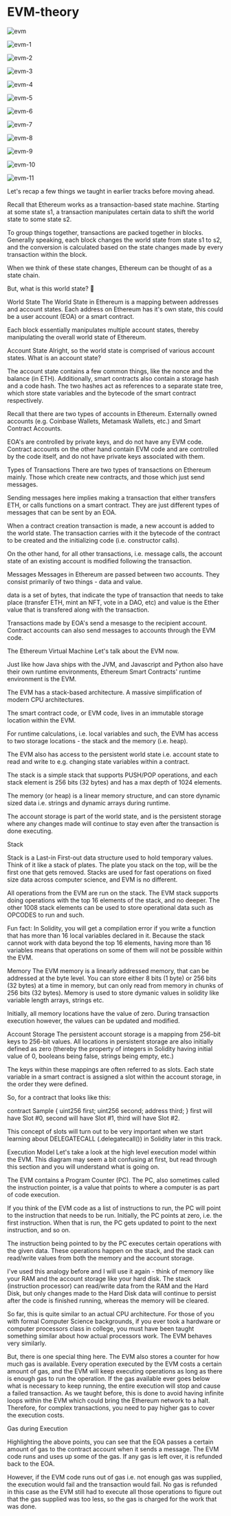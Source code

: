 # EVM-theory
![evm](https://user-images.githubusercontent.com/90610801/171322377-719fbcc3-637e-4d33-b45f-bb3e541a6ed2.jpg)

![evm-1](https://user-images.githubusercontent.com/90610801/171322396-62dee32e-48f8-4440-890b-e7be5664b984.jpg)

![evm-2](https://user-images.githubusercontent.com/90610801/171322410-e0673db9-dca6-4e22-90f3-173233ce3913.jpg)

![evm-3](https://user-images.githubusercontent.com/90610801/171322428-6b5bdf12-2100-4477-bbf5-6272fdd163e0.jpg)

![evm-4](https://user-images.githubusercontent.com/90610801/171322447-0b575386-2bb1-4628-989d-9c35887ad19a.jpg)

![evm-5](https://user-images.githubusercontent.com/90610801/171322480-ebda1456-6812-4cb5-ac49-f6c37d089554.jpg)

![evm-6](https://user-images.githubusercontent.com/90610801/171322496-c8587bbe-a64b-4379-9d29-9d557a3c5cdc.jpg)

![evm-7](https://user-images.githubusercontent.com/90610801/171322506-4fb4564e-a61b-4a90-9c4a-65ba231687fb.jpg)

![evm-8](https://user-images.githubusercontent.com/90610801/171322537-709ff5d4-347e-4a55-996e-20f75c2fa332.jpg)

![evm-9](https://user-images.githubusercontent.com/90610801/171322564-474f1f27-78be-47ef-a9da-b1fcfe0c57f6.jpg)

![evm-10](https://user-images.githubusercontent.com/90610801/171322584-491e33f6-4b55-49ec-b6df-17d39a4557d3.jpg)

![evm-11](https://user-images.githubusercontent.com/90610801/171322603-fbf94e6f-b6e2-4d88-be12-b1098bb2e203.jpg)







Let's recap a few things we taught in earlier tracks before moving ahead.

Recall that Ethereum works as a transaction-based state machine. Starting at some state s1, a transaction manipulates certain data to shift the world state to some state s2.



To group things together, transactions are packed together in blocks. Generally speaking, each block changes the world state from state s1 to s2, and the conversion is calculated based on the state changes made by every transaction within the block.

When we think of these state changes, Ethereum can be thought of as a state chain.



But, what is this world state? 🤨

World State
The World State in Ethereum is a mapping between addresses and account states. Each address on Ethereum has it's own state, this could be a user account (EOA) or a smart contract.



Each block essentially manipulates multiple account states, thereby manipulating the overall world state of Ethereum.

Account State
Alright, so the world state is comprised of various account states. What is an account state?



The account state contains a few common things, like the nonce and the balance (in ETH). Additionally, smart contracts also contain a storage hash and a code hash. The two hashes act as references to a separate state tree, which store state variables and the bytecode of the smart contract respectively.



Recall that there are two types of accounts in Ethereum. Externally owned accounts (e.g. Coinbase Wallets, Metamask Wallets, etc.) and Smart Contract Accounts.

EOA's are controlled by private keys, and do not have any EVM code. Contract accounts on the other hand contain EVM code and are controlled by the code itself, and do not have private keys associated with them.

Types of Transactions
There are two types of transactions on Ethereum mainly. Those which create new contracts, and those which just send messages.

Sending messages here implies making a transaction that either transfers ETH, or calls functions on a smart contract. They are just different types of messages that can be sent by an EOA.



When a contract creation transaction is made, a new account is added to the world state. The transaction carries with it the bytecode of the contract to be created and the initializing code (i.e. constructor calls).



On the other hand, for all other transactions, i.e. message calls, the account state of an existing account is modified following the transaction.



Messages
Messages in Ethereum are passed between two accounts. They consist primarily of two things - data and value.

data is a set of bytes, that indicate the type of transaction that needs to take place (transfer ETH, mint an NFT, vote in a DAO, etc) and value is the Ether value that is transfered along with the transaction.

Transactions made by EOA's send a mesasge to the recipient account. Contract accounts can also send messages to accounts through the EVM code.



The Ethereum Virtual Machine
Let's talk about the EVM now.

Just like how Java ships with the JVM, and Javascript and Python also have their own runtime environments, Ethereum Smart Contracts' runtime environment is the EVM.

The EVM has a stack-based architecture. A massive simplification of modern CPU architectures.



The smart contract code, or EVM code, lives in an immutable storage location within the EVM.

For runtime calculations, i.e. local variables and such, the EVM has access to two storage locations - the stack and the memory (i.e. heap).

The EVM also has access to the persistent world state i.e. account state to read and write to e.g. changing state variables within a contract.



The stack is a simple stack that supports PUSH/POP operations, and each stack element is 256 bits (32 bytes) and has a max depth of 1024 elements.

The memory (or heap) is a linear memory structure, and can store dynamic sized data i.e. strings and dynamic arrays during runtime.

The account storage is part of the world state, and is the persistent storage where any changes made will continue to stay even after the transaction is done executing.

Stack


Stack is a Last-in First-out data structure used to hold temporary values. Think of it like a stack of plates. The plate you stack on the top, will be the first one that gets removed. Stacks are used for fast operations on fixed size data across computer science, and EVM is no different.



All operations from the EVM are run on the stack. The EVM stack supports doing operations with the top 16 elements of the stack, and no deeper. The other 1008 stack elements can be used to store operational data such as OPCODES to run and such.

Fun fact: In Solidity, you will get a compilation error if you write a function that has more than 16 local variables declared in it. Because the stack cannot work with data beyond the top 16 elements, having more than 16 variables means that operations on some of them will not be possible within the EVM.

Memory
The EVM memory is a linearly addressed memory, that can be addressed at the byte level. You can store either 8 bits (1 byte) or 256 bits (32 bytes) at a time in memory, but can only read from memory in chunks of 256 bits (32 bytes). Memory is used to store dymanic values in solidity like variable length arrays, strings etc.

Initially, all memory locations have the value of zero. During transaction execution however, the values can be updated and modified.



Account Storage
The persistent account storage is a mapping from 256-bit keys to 256-bit values. All locations in persistent storage are also initially defined as zero (thereby the property of integers in Solidity having initial value of 0, booleans being false, strings being empty, etc.)



The keys within these mappings are often referred to as slots. Each state variable in a smart contract is assigned a slot within the account storage, in the order they were defined.

So, for a contract that looks like this:

contract Sample {
    uint256 first;
    uint256 second;
    address third;
}
first will have Slot #0, second will have Slot #1, third will have Slot #2.

This concept of slots will turn out to be very important when we start learning about DELEGATECALL (.delegatecall()) in Solidity later in this track.

Execution Model
Let's take a look at the high level execution model within the EVM. This diagram may seem a bit confusing at first, but read through this section and you will understand what is going on.



The EVM contains a Program Counter (PC). The PC, also sometimes called the instruction pointer, is a value that points to where a computer is as part of code execution.

If you think of the EVM code as a list of instructions to run, the PC will point to the instruction that needs to be run. Initially, the PC points at zero, i.e. the first instruction. When that is run, the PC gets updated to point to the next instruction, and so on.

The instruction being pointed to by the PC executes certain operations with the given data. These operations happen on the stack, and the stack can read/write values from both the memory and the account storage.

I've used this analogy before and I will use it again - think of memory like your RAM and the account storage like your hard disk. The stack (instruction processor) can read/write data from the RAM and the Hard Disk, but only changes made to the Hard Disk data will continue to persist after the code is finished running, whereas the memory will be cleared.

So far, this is quite similar to an actual CPU architecture. For those of you with formal Computer Science backgrounds, if you ever took a hardware or computer processors class in college, you must have been taught something similar about how actual processors work. The EVM behaves very similarly.

But, there is one special thing here. The EVM also stores a counter for how much gas is available. Every operation executed by the EVM costs a certain amount of gas, and the EVM will keep executing operations as long as there is enough gas to run the operation. If the gas available ever goes below what is necessary to keep running, the entire execution will stop and cause a failed transaction. As we taught before, this is done to avoid having infinite loops within the EVM which could bring the Ethereum network to a halt. Therefore, for complex transactions, you need to pay higher gas to cover the execution costs.

Gas during Execution


Highlighting the above points, you can see that the EOA passes a certain amount of gas to the contract account when it sends a message. The EVM code runs and uses up some of the gas. If any gas is left over, it is refunded back to the EOA.

However, if the EVM code runs out of gas i.e. not enough gas was supplied, the execution would fail and the transaction would fail. No gas is refunded in this case as the EVM still had to execute all those operations to figure out that the gas supplied was too less, so the gas is charged for the work that was done.
